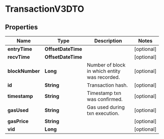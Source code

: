 

# TransactionV3DTO


## Properties

Name | Type | Description | Notes
------------ | ------------- | ------------- | -------------
**entryTime** | **OffsetDateTime** |  |  [optional]
**recvTime** | **OffsetDateTime** |  |  [optional]
**blockNumber** | **Long** | Number of block in which entity was recorded. |  [optional]
**id** | **String** | Transaction hash. |  [optional]
**timestamp** | **String** | Timestamp txn was confirmed. |  [optional]
**gasUsed** | **String** | Gas used during txn execution. |  [optional]
**gasPrice** | **String** |  |  [optional]
**vid** | **Long** |  |  [optional]



